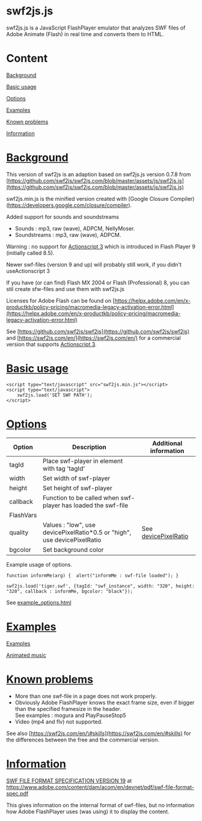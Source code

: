 # swf2js.js

swf2js.js is a JavaScript FlashPlayer emulator that analyzes SWF files
of Adobe Animate (Flash) in real time and converts them to HTML.

Content
=======

[Background](#Background)

[Basic usage](#Basic_usage)

[Options](#Options)

[Examples](#Examples)

[Known problems](#Known_problems)

[Information](#Information)

[Background](#Background)
===========

This version of swf2js is an adaption based on swf2js.js version 0.7.8 from
[https://github.com/swf2js/swf2js.com/blob/master/assets/js/swf2js.js](https://github.com/swf2js/swf2js.com/blob/master/assets/js/swf2js.js)

swf2js.min.js is the minified version created with [Google Closure Compiler)(https://developers.google.com/closure/compiler).

Added support for sounds and soundstreams

-   Sounds : mp3, raw (wave), ADPCM, NellyMoser.
-   Soundstreams : mp3, raw (wave), ADPCM.

Warning : no support for [Actionscript 3](https://en.wikipedia.org/wiki/ActionScript) which is introduced in Flash Player 9 (initially called 8.5).

Newer swf-files (version 9 and up) will probably still work, if you didn't useActionscript 3

If you have (or can find) Flash MX 2004 or Flash (Professional) 8, you can stil create sfw-files and use them with swf2js.js

Licenses for Adobe Flash can be found on [https://helpx.adobe.com/en/x-productkb/policy-pricing/macromedia-legacy-activation-error.html](https://helpx.adobe.com/en/x-productkb/policy-pricing/macromedia-legacy-activation-error.html)

See [https://github.com/swf2js/swf2js](https://github.com/swf2js/swf2js)
and [https://swf2js.com/en/](https://swf2js.com/en/) for a commercial
version that supports [Actionscript 3](https://en.wikipedia.org/wiki/ActionScript).


[Basic usage](#Basic_usage)
===========

    <script type="text/javascript" src="swf2js.min.js"></script>
    <script type="text/javascript">
        swf2js.load('SET SWF PATH');
    </script>  
            

[Options](#Options)
=======

  Option|Description|Additional information
  -----------|---------------------------------------------------------------------------|--------------------------------------------------------------------------------------------------
  tagId       |Place swf-player in element with tag 'tagId'|                                
  width       |Set width of swf-player|                                                     
  height      |Set height of swf-player|                                                    
  callback    |Function to be called when swf-player has loaded the swf-file |              
  FlashVars   |                                       |                                     
  quality     |Values : "low", use devicePixelRatio\*0.5 or "high", use devicePixelRatio|See [devicePixelRatio](https://developer.mozilla.org/en-US/docs/Web/API/Window/devicePixelRatio)
  bgcolor     |Set background color |                                                       

Example usage of options.

    function informMe(arg) {  alert("informMe : swf-file loaded"); }
    
    swf2js.load('tiger.swf', {tagId: "swf_instance", width: "320", height: "320", callback : informMe, bgcolor: "black"});

See [example\_options.html](https://music4classicalguitar.github.io/swf2js/example_options.html)

[Examples](#Examples)
========

[Examples](https://music4classicalguitar.github.io/swf2js/examples.html)

[Animated music](https://music4classicalguitar.github.io/animatedmusic/animatedmusic.html)

[Known problems](#Known_problems)
==============

-   More than one swf-file in a page does not work properly.
-   Obviously Adobe FlashPlayer knows the exact frame size, even if
    bigger than the specified framesize in the header. \
    See examples : mogura and PlayPauseStop5
-   Video (mp4 and flv) not supported.

See also [https://swf2js.com/en/\#skills](https://swf2js.com/en/#skills)
for the differences between the free and the commercial version.

[Information](#Information)
=============

[SWF FILE FORMAT SPECIFICATION VERSION
19](https://www.adobe.com/content/dam/acom/en/devnet/pdf/swf-file-format-spec.pdf)
at https://www.adobe.com/content/dam/acom/en/devnet/pdf/swf-file-format-spec.pdf

This gives information on the internal format of swf-files, but no information how Adobe FlashPlayer uses (was using) it to display the content.
